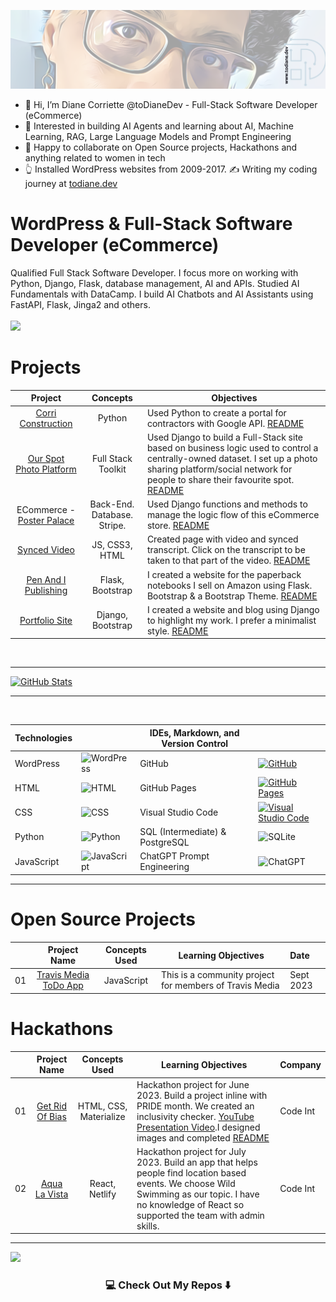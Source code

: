 
[![GitHub Header](https://github.com/todiane/todiane/blob/main/dianecorriette-linkedin-banner.png)](https://github.com/todiane/todiane/blob/main/dianecorriette-linkedin-banner.png)
<br>

- 👋 Hi, I’m Diane Corriette @toDianeDev - Full-Stack Software Developer (eCommerce)
- 👀 Interested in building AI Agents and learning about AI, Machine Learning, RAG, Large Language Models and Prompt Engineering
- 💞️ Happy to collaborate on Open Source projects, Hackathons and anything related to women in tech
- :point_up_2: Installed WordPress websites from 2009-2017. ✍️ Writing my coding journey at [todiane.dev](https://todiane.dev)


# WordPress & Full-Stack Software Developer (eCommerce)

Qualified Full Stack Software Developer. I focus more on working with Python, Django, Flask, database management, AI and APIs. Studied AI Fundamentals with DataCamp. I build AI Chatbots and AI Assistants using FastAPI, Flask, Jinga2 and others.
<br/>
<br>
<a href="https://www.linkedin.com/in/todianedev/">
    <img src="https://img.shields.io/badge/-Linkedin-blue?style=flat-square&logo=linkedin">
</a>
<br>
<!---
todiane/todiane is a ✨ special ✨ repository because its `README.md` (this file) appears on your GitHub profile.
You can click the Preview link to take a look at your changes.
--->
# Projects

|                       Project                    |                            Concepts                           | Objectives                                                                                                                 |
| :------------------------------------------------------: | :--------------------------------------------------------------------: | ----------------------------------------------------------------------------------------------------------------------------------- |
| [Corri Construction](https://corri-construction-8c4725a33281.herokuapp.com/)                    |                                Python                                  | Used Python to create a portal for contractors with Google API. [README](https://github.com/todiane/corri-construction-p3)                              |
| [Our Spot Photo Platform](https://ourspot-d2a3c52401dc.herokuapp.com/)                          |                        Full Stack Toolkit                              | Used Django to build a Full-Stack site based on business logic used to control a centrally-owned dataset. I set up a photo sharing platform/social network for people to share their favourite spot. [README](https://github.com/todiane/our-spot)                                          |
| ECommerce - [Poster Palace](https://posterpalace-a7414f135cf3.herokuapp.com/)                            |                        Back-End. Database. Stripe.                         | Used Django functions and methods to manage the logic flow of this eCommerce store. [README](https://github.com/todiane/poster-palace)                                                             |
| [Synced Video](https://todiane.github.io/sync-video/)                   |                              JS, CSS3, HTML                             | Created page with video and synced transcript. Click on the transcript to be taken to that part of the video. [README](https://github.com/todiane/sync-video)                               |
| [Pen And I Publishing](https://penandi-be55a4501b3e.herokuapp.com/)                      |                             Flask, Bootstrap                             | I created a website for the paperback notebooks I sell on Amazon using Flask. Bootstrap & a Bootstrap Theme. [README](https://github.com/todiane/penandi)            |
| [Portfolio Site](https://blog-fsf-c7d23044ef57.herokuapp.com/)                      |                             Django, Bootstrap                             | I created a website and blog using Django to highlight my work. I prefer a minimalist style.  [README](https://github.com/todiane/blog-fsf)            |
<br>

---

[![GitHub Stats](https://github-stats-alpha.vercel.app/api?username=todiane&cc=22272e&tc=37BCF6&ic=fff&bc=0000)](https://github.com/todiane)

---

<br>

| Technologies |                                                | IDEs, Markdown, and Version Control |                                           |
|--------------|-----------------------------------------------------|-------------------------------------|-------------------------------------------------|
| WordPress    | ![WordPress](https://img.shields.io/badge/-WordPress?logo=wordpress&logoColor=black&style=for-the-badge) | GitHub                              | [![GitHub](https://img.shields.io/badge/github-%23121011.svg?style=for-the-badge&logo=github&logoColor=white)](https://github.com/) | 
| HTML         | ![HTML](https://img.shields.io/badge/html5-E34F26?logo=html5&logoColor=white&style=for-the-badge)         | GitHub Pages                        | [![GitHub Pages](https://img.shields.io/badge/GitHub%20Pages-222222?style=for-the-badge&logo=GitHub%20Pages&logoColor=white)](https://pages.github.com/) | 
| CSS          | ![CSS](https://img.shields.io/badge/css%203-1572B6?logo=css3&logoColor=white&style=for-the-badge)          | Visual Studio Code                  | [![Visual Studio Code](https://img.shields.io/badge/Visual_%20Studio%20Code-3583b6?style=for-the-badge&logo=visual%20studio%20code&logoColor=white)](https://code.visualstudio.com/) | 
| Python       | ![Python](https://img.shields.io/badge/python-3670A0?logo=python&logoColor=white&style=for-the-badge)     | SQL (Intermediate) & PostgreSQL                           | ![SQLite](https://img.shields.io/badge/sqlite-%2307405e.svg?style=for-the-badge&logo=sqlite&logoColor=white)|
| JavaScript   | ![JavaScript](https://img.shields.io/badge/javascript-%23323330.svg?style=for-the-badge&logo=javascript&logoColor=%23F7DF1E) |                ChatGPT Prompt Engineering                       |         ![ChatGPT](https://img.shields.io/badge/chatGPT-74aa9c?style=for-the-badge&logo=openai&logoColor=white)                                      |

---

# Open Source Projects

|     |                       Project Name                       |                            Concepts Used                             | Learning Objectives                                                                                                                 |     Date     |
| :-: | :------------------------------------------------------: | :--------------------------------------------------------------------: | ----------------------------------------------------------------------------------------------------------------------------------- | :-----------------|
| 01  |                    [Travis Media ToDo App](https://github.com/rodgtr1/community-javascript-todo-app)                      |                             JavaScript                             | This is a community project for members of Travis Media             |   Sept 2023   |


# Hackathons

|     |                       Project Name                       |                            Concepts Used                             | Learning Objectives                                                                                                                 |     Company     |
| :-: | :------------------------------------------------------: | :--------------------------------------------------------------------: | ----------------------------------------------------------------------------------------------------------------------------------- | :-----------------|
| 01  |                      [Get Rid Of Bias](https://yannickferenczi.github.io/grob/)                          |                        HTML, CSS, Materialize                            | Hackathon project for June 2023. Build a project inline with PRIDE month. We created an inclusivity checker. [YouTube Presentation Video](https://www.youtube.com/watch?v=YjFlOi5ZR90&t=222s).I designed images and completed [README](https://github.com/yannickferenczi/grob)                                         | Code Int |
| 02  |                      [Aqua La Vista](https://aqua-la-vista.netlify.app/)                          |                        React, Netlify                            | Hackathon project for July 2023. Build an app that helps people find location based events. We choose Wild Swimming as our topic. I have no knowledge of React so supported the team with admin skills.                                          | Code Int |                                                    
                      
<!---
todiane/todiane is a ✨ special ✨ repository because its `README.md` (this file) appears on your GitHub profile.
You can click the Preview link to take a look at your changes.
--->

---


[![](https://visitcount.itsvg.in/api?id=todiane&label=Profile%20Views&color=12&icon=0&pretty=false)](https://visitcount.itsvg.in)

<h3  align="center">💻 Check Out My Repos ⬇️ </h3>
